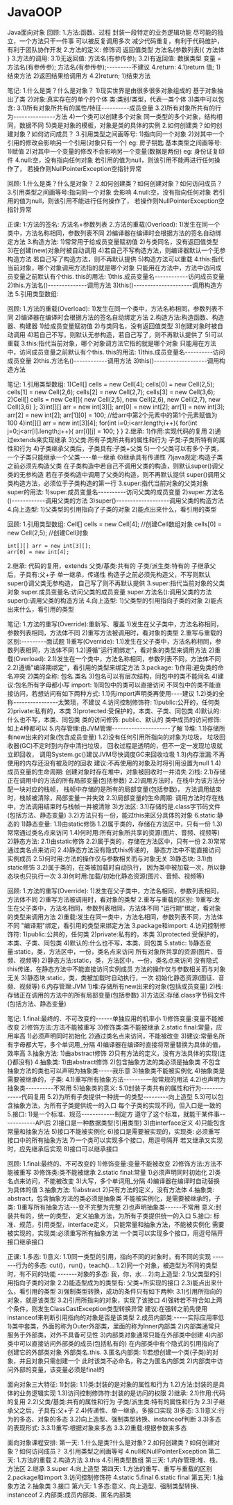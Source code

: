 # JavaOOP
Java面向对象
回顾:
1.方法:函数、过程
    封装一段特定的业务逻辑功能
	尽可能的独立，一个方法只干一件事
	可以被反复调用多次
	减少代码重复，有利于代码维护，有利于团队协作开发
2.方法的定义:
    修饰词 返回值类型 方法名(参数列表){
	  方法体
	}
3.方法的调用:
  3.1)无返回值: 方法名(有参传参);
  3.2)有返回值: 数据类型 变量 = 方法名(有参传参);
                方法名(有参传参);---------不建议
4.return:
  4.1)return 值; 1)结束方法 2)返回结果给调用方
  4.2)return;    1)结束方法



笔记:
1.什么是类？什么是对象？
  1)现实世界是由很多很多对象组成的
    基于对象抽出了类
  2)对象:真实存在的单个的个体
    类:类别/类型，代表一类个体
  3)类中可以包含:
    3.1)所有对象所共有的属性/特征----------成员变量
	3.2)所有对象所共有的行为---------------方法
  4)一个类可以创建多个对象
    同一类型的多个对象，结构相同，数据不同
  5)类是对象的模板，对象是类的具体的实例
2.如何创建类？如何创建对象？如何访问成员？
3.引用类型之间画等号:
  1)指向同一个对象
  2)对其中一个引用的修改会影响另一个引用(对象只有一个)
    eg: 房子钥匙
  基本类型之间画等号:
  1)赋值
  2)对其中一个变量的修改不会影响另一个变量(数据是两份)
    eg: 身份证复印件
4.null:空，没有指向任何对象
       若引用的值为null，则该引用不能再进行任何操作了，
	   若操作则NullPointerException空指针异常

 
回顾:
1.什么是类？什么是对象？
2.如何创建类？如何创建对象？如何访问成员？
3.引用类型之间画等号:指向同一个对象 会影响
4.null:空，没有指向任何对象
       若引用的值为null，则该引用不能进行任何操作了，
	   若操作则NullPointerException空指针异常





正课:
1:方法的签名: 方法名+参数列表
2.方法的重载(Overload):
  1)发生在同一个类中，方法名称相同，参数列表不同
  2)编译器在编译时会根据方法的签名自动绑定方法
3.构造方法:
  1)常常用于给成员变量赋初值
  2)与类同名，没有返回值类型
  3)在创建(new)对象时被自动调用
  4)若自己不写构造方法，则编译器默认一个无参构造方法
    若自己写了构造方法，则不再默认提供
  5)构造方法可以重载
4.this:指代当前对象，哪个对象调用方法指的就是哪个对象
       只能用在方法中，方法中访问成员变量之前默认有个this.
  this的用法:
    1)this.成员变量名------------访问成员变量
	2)this.方法名()--------------调用方法
	3)this()---------------------调用构造方法
5.引用类型数组:

回顾:
1.方法的重载(Overload):
  1)发生在同一个类中，方法名称相同，参数列表不同
  2)编译器在编译时会根据方法的签名自动绑定方法
2.构造方法:构造函数、构造器、构建器
  1)给成员变量赋初值
  2)与类同名，没有返回值类型
  3)创建对象时被自动调用
  4)若自己不写，则默认无参构造，若自己写了，则不再默认提供了
  5)可以重载
3.this:指代当前对象，哪个对象调方法它指的就是哪个对象
       只能用在方法中，访问成员变量之前默认有个this.
  this的用法:
    1)this.成员变量名----------访问成员变量
	2)this.方法名()------------调用方法
	3)this()-------------------调用构造方法


笔记:
1.引用类型数组:
  1)Cell[] cells = new Cell[4];
    cells[0] = new Cell(2,5);
	cells[1] = new Cell(2,6);
	cells[2] = new Cell(2,7);
	cells[3] = new Cell(3,6);
  2)Cell[] cells = new Cell[]{
      new Cell(2,5),
	  new Cell(2,6),
	  new Cell(2,7),
	  new Cell(3,6)
    };
  3)int[][] arr = new int[3][];
    arr[0] = new int[2];
	arr[1] = new int[3];
	arr[2] = new int[2];
    arr[1][0] = 100; //给arr中第2个元素中的第1个元素赋值为100
  4)int[][] arr = new int[3][4];
    for(int i=0;i<arr.length;i++){
	  for(int j=0;j<arr[i].length;j++){
	    arr[i][j] = 100;
	  }
	}
2.继承:
  1)作用:实现代码的复用
  2)通过extends来实现继承
  3)父类:所有子类所共有的属性和行为
    子类:子类所特有的属性和行为
  4)子类继承父类后，子类具有:子类+父类
  5)一个父类可以有多个子类，
    一个子类只能继承一个父类----单一继承
  6)继承具有传递性
  7)java规定:构造子类之前必须先构造父类
    在子类构造中若自己不调用父类的构造，则默认super()调父类的无参构造
	若在子类构造中调用了父类的构造，则不再默认提供
	super()调用父类构造方法，必须位于子类构造的第一行
3.super:指代当前对象的父类对象
  super的用法:
    1)super.成员变量名----------访问父类的成员变量
	2)super.方法名()------------调用父类的方法
	3)super()-------------------调用父类的构造方法
4.向上造型:
  1)父类型的引用指向了子类的对象
  2)能点出来什么，看引用的类型
  
 回顾:
1.引用类型数组:
    Cell[] cells = new Cell[4]; //创建Cell数组对象
	cells[0] = new Cell(2,5); //创建Cell对象

	int[][] arr = new int[3][];
	arr[0] = new int[4];
2.继承:
    代码的复用，extends
	父类/基类:共有的
	子类/派生类:特有的
	子继承父后，子具有:父+子
	单一继承，传递性
	构造子之前必须先构造父，不写则默认super()调父类无参构造，
	自己写了则不再默认提供
3.super:指代当前对象的父类对象
   super.成员变量名:访问父类的成员变量
   super.方法名():调用父类的方法
   super():调用父类的构造方法
4.向上造型:
  1)父类型的引用指向子类的对象
  2)能点出来什么，看引用的类型

笔记:
1.方法的重写(Override):重新写、覆盖
  1)发生在父子类中，方法名称相同，参数列表相同，方法体不同
  2)重写方法被调用时，看对象的类型
2.重写与重载的区别:---------面试题
  1)重写(Override):
    1.1)发生在父子类中，方法名称相同，参数列表相同，方法体不同
	1.2)遵循"运行期绑定"，看对象的类型来调用方法
  2)重载(Overload):
    2.1)发生在一个类中，方法名称相同，参数列表不同，方法体不同
	2.2)遵循"编译期绑定"，看引用的类型来绑定方法
3.package:
  1)作用:避免类的命名冲突
  2)类的全称: 包名.类名
  3)包名可以有层次结构，同包中的类不能同名
  4)建议:包名所有字母都小写
  import:
  1)同包中的类可以直接访问
    不同包中的类不能直接访问，若想访问有如下两种方式:
	1.1)先import声明类再使用----建议
	1.2)类的全称----------------太繁琐，不建议
4.访问控制修饰符:
  1)public:公开的，任何类
  2)private:私有的，本类
  3)protected:受保护的，本类、子类、同包类
  4)默认的:什么也不写，本类、同包类
  类的访问修饰: public、默认的
  类中成员的访问修饰: 如上4种都可以
5.内存管理:由JVM管理---------------------了解
  1)堆:
    1.1)存储所有new出来的对象(包含成员变量)
	1.2)没有任何引用所指向的对象为垃圾，
	    垃圾回收器(GC)不定时到内存中清扫垃圾，
		回收过程是透明的，但不一定一发现垃圾就立即回收，
		调用System.gc()建议JVM尽快调度GC来回收垃圾
	1.3)内存泄漏:不再使用的内存还没有被及时的回收
	    建议:不再使用的对象及时将引用设置为null
	1.4)成员变量的生命周期:
	      创建对象时存在堆中，对象被回收时一并消失
  2)栈:
    2.1)存储正在调用中的方法的所有局部变量(包括参数)
	2.2)调用方法时，在栈中为该方法分配一块对应的栈帧，
	    栈帧中存储的是所有的局部变量(包括参数)，
		方法调用结束时，栈帧被清除，局部变量一并失效
	2.3)局部变量的生命周期:
	      调用方法时存在栈中，方法调用结束时与栈帧一并被清除
  3)方法区:
    3.1)存储的是.class字节码文件(包括方法、静态变量)
	3.2)方法只有一份，能过this来区分具体的对象
6.static:静态的
  1)静态变量:
    1.1)由static修饰
	1.2)属于类的，存储在方法区中，只有一份
	1.3)常常通过类名点来访问
	1.4)何时用:所有对象所共享的资源(图片、音频、视频等)
  2)静态方法:
    2.1)由static修饰
	2.2)属于类的，存储在方法区中，只有一份
	2.3)常常通过类名点来访问
	2.4)静态方法没有隐式this传递的，
	    静态方法中不能直接访问实例成员
	2.5)何时用:方法的操作仅与参数相关而与对象无关
  3)静态块:
    3.1)由static修饰
	3.2)属于类的，在类被加载时自动执行，
	    因为类中被加载一次，所以静态块也只执行一次
	3.3)何时用:加载/初始化静态资源(图片、音频、视频等)
  
  回顾:
1.方法的重写(Override):
  1)发生在父子类中，方法名相同，参数列表相同，方法体不同
  2)重写方法被调用时，看对象的类型
2.重写与重载的区别:
  1)重写:发生在父子类中，方法名相同，参数列表相同，方法体不同
         "运行期"绑定，看对象的类型来调用方法
  2)重载:发生在同一类中，方法名相同，参数列表不同，方法体不同
         "编译期"绑定，看引用的类型来绑定方法
3.package和import:
4.访问控制修饰符:
  1)public:公共的，任何类
  2)private:私有的，本类
  3)protected:受保护的，本类、子类、同包类
  4)默认的:什么也不写，本类、同包类
5.static:
  1)静态变量:static，类，方法区中，一份，类名点来访问
             所有对象所共享的资源(图片、音频、视频等)
  2)静态方法:static，类，方法区中，一份，类名点来访问
             没有隐式this传递，在静态方法中不能直接访问实例成员
			 方法的操作仅与参数相关而与对象无关
  3)静态块:static，类，类被加载时自动执行，一次
           初始化静态资源(图征、音频、视频等)
6.内存管理:JVM
  1)堆:存储所有new出来的对象(包括成员变量)
  2)栈:存储正在调用的方法中的所有局部变量(包括参数)
  3)方法区:存储.class字节码文件(包括方法、静态变量)


笔记:
1.final:最终的、不可改变的------单独应用的机率小
  1)修饰变量:变量不能被改变
  2)修饰方法:方法不能被重写
  3)修饰类:类不能被继承
2.static final:常量，应用率高
  1)必须声明同时初始化
  2)通过类名点来访问，不能被改变
  3)建议:常量名所有字母都大写，多个单词用_分隔
  4)编译器在编译时直接将常量替换为具体的值，效率高
3.抽象方法:
  1)由abstract修饰
  2)只有方法的定义，没有方法具体的实现(连{}都没有)
4.抽象类:
  1)由abstract修饰
  2)包含抽象方法的类必须是抽象类
    不包含抽象方法的类也可以声明为抽象类-----我乐意
  3)抽象类不能被实例化
  4)抽象类是需要被继承的，子类:
    4.1)重写所有抽象方法--------一般常规的用法
	4.2)也声明为抽象类----------不常用
  5)抽象类的意义:
    5.1)封装子类共有的属性和行为-------------代码复用
	5.2)为所有子类提供一种统一的类型---------向上造型
	5.3)可以包含抽象方法，为所有子类提供统一的入口
	    每个子类的实现不同，但入口是一致的
5.接口:
  1)是一个标准、规范------------制定方
    遵守了这个标准，就能干某件事------------API后
  2)接口是一种数据类型(引用类型)
  3)由interface定义
  4)只能包含常量和抽象方法
  5)接口不能被实例化
  6)接口是需要被实现的，实现类:
      必须重写接口中的所有抽象方法
  7)一个类可以实现多个接口，用逗号隔开
    若又继承又实现时，应先继承后实现
  8)接口可以继承接口
  
  回顾:
1.final:最终的、不可改变的
  1)修饰变量:变量不能被改变
  2)修饰方法:方法不能被重写
  3)修饰类:类不能被继承
2.static final:常量
  1)必须声明同时初始化
  2)类名点来访问，不能被改变
  3)大写，多个单词用_分隔
  4)编译器在编译时自动替换为具体的值
3.抽象方法:
  1)abstract
  2)只有方法的定义，没有方法体
4.抽象类:
    abstract，包含抽象方法的类必须是抽象类
    不能被实例化，是需要被继承的，子类:
	  1)重写所有抽象方法---变不完整为完整
	  2)也声明抽象类------不常用
	意义:封装共有的，统一的类型，
	     定义抽象方法，为所有子类提供统一的入口
5.接口:
    标准、规范，引用类型，interface定义，
	只能常量和抽象方法，不能被实例化
	需要被实现的，实现类:必须重写所有抽象方法
	一个类可以实现多个接口，用逗号隔开
	接口继承接口


正课:
1.多态:
  1)意义:
    1.1)同一类型的引用，指向不同的对象时，有不同的实现
	    -------行为的多态: cut()，run()，teach()...
	1.2)同一个对象，被造型为不同的类型时，有不同的功能
	    -------对象的多态: 我，你，水...
  2)向上造型:
    2.1)父类型的引用指向子类的对象
	2.2)能造型成为的类型有: 父类+所实现的接口
	2.3)能点出来什么，看引用的类型
  3)强制类型转换，成功的条件只有如下两种:
    3.1)引用所指向的对象，就是该类型
	3.2)引用所指向的对象，实现了该接口
  4)强转若不符合如上两个条件，则发生ClassCastException类型转换异常
    建议:在强转之前先使用instanceof来判断引用指向的对象是否是该类型
2.成员内部类:-----实际应用率低
  1)类中套类，外面的称为Outer外部类，里面的称为Inner内部类
  2)内部类通常只服务于外部类，对外不具备可见性
  3)内部类对象通常只能在外部类中创建
  4)内部类中可以直接访问外部类的成员(包括私有的)
    在内部类中有个隐式的引用指向了创建它的外部类对象
	  外部类名.this.
3.匿名内部类:
  1)若想创建一个类(子类)的对象，并且对象只需创建一个
    此时该类不必命名，称之为匿名内部类
  2)内部类中访问外部的变量，该变量必须是final的



面向对象三大特征:
1)封装:
  1.1)类:封装的是对象的属性和行为
  1.2)方法:封装的是具体的业务逻辑实现
  1.3)访问控制修饰符:封装的是访问的权限
2)继承:
  2.1)作用:代码的复用
  2.2)父类/基类:共有的属性和行为
      子类/派生类:特有的属性和行为
  2.3)子继承父之后，子具有:父+子
  2.4)传递性、单一继承，多接口实现
3)多态:
  3.1)意义:行为的多态、对象的多态
  3.2)向上造型、强制类型转换、instanceof判断
  3.3)多态的表现形式:
      3.3.1)重写:根据对象来多态
	  3.3.2)重载:根据参数来多态


面向对象课程安排:
第一天:
  1.什么是类?什么是对象?
  2.如何创建类？如何创建对象？如何访问成员？
  3.引用类型之间画等号
  4.null和NullPointerException
第二天:
  1.方法的重载
  2.构造方法
  3.this
  4.引用类型数组
第三天:
  1.内存管理:堆、栈、方法区
  2.继承
  3.super
  4.向上造型
第四天:
  1.方法的重写、重写与重载的区别
  2.package和import
  3.访问控制修饰符
  4.static
  5.final
  6.static final
第五天:
  1.抽象方法
  2.抽象类
  3.接口
第六天:
  1.多态:意义、向上造型、强制类型转换、instanceof
  2.内部类:成员内部类、匿名内部类
  
  
  
